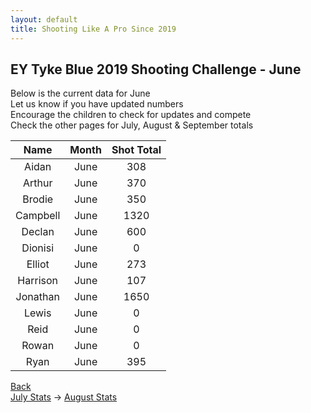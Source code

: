 ```yaml
---
layout: default
title: Shooting Like A Pro Since 2019
---
```


## EY Tyke Blue 2019 Shooting Challenge - June

Below is the current data for June  
Let us know if you have updated numbers  
Encourage the children to check for updates and compete  
Check the other pages for July, August & September totals  


| Name     | Month | Shot Total |
|:--------:|:-----:|:----------:|
| Aidan    | June  | 308        |
| Arthur   | June  | 370        |
| Brodie   | June  | 350        |
| Campbell | June  | 1320       |
| Declan   | June  | 600          |
| Dionisi  | June  | 0          |
| Elliot   | June  | 273        |
| Harrison | June  | 107        |
| Jonathan | June  | 1650       |
| Lewis    | June  | 0          |
| Reid     | June  | 0          |
| Rowan    | June  | 0          |
| Ryan     | June  | 395        |

[Back](./)  
[July Stats](./july.html) -> [August Stats](./aug.html)
